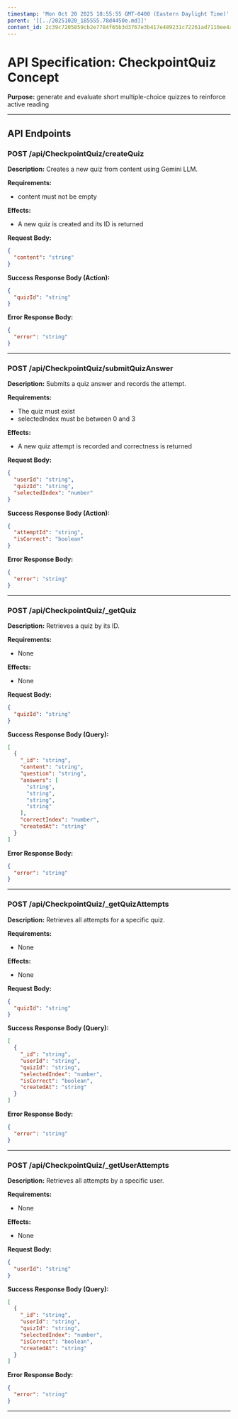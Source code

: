 ```yaml
---
timestamp: 'Mon Oct 20 2025 18:55:55 GMT-0400 (Eastern Daylight Time)'
parent: '[[../20251020_185555.78d4450e.md]]'
content_id: 2c39c7205859cb2e7784f65b3d3767e3b417e489231c72261ad7110ee4ae6547
---
```


# API Specification: CheckpointQuiz Concept

**Purpose:** generate and evaluate short multiple-choice quizzes to reinforce active reading

***

## API Endpoints

### POST /api/CheckpointQuiz/createQuiz

**Description:** Creates a new quiz from content using Gemini LLM.

**Requirements:**

* content must not be empty

**Effects:**

* A new quiz is created and its ID is returned

**Request Body:**

```json
{
  "content": "string"
}
```

**Success Response Body (Action):**

```json
{
  "quizId": "string"
}
```

**Error Response Body:**

```json
{
  "error": "string"
}
```

***

### POST /api/CheckpointQuiz/submitQuizAnswer

**Description:** Submits a quiz answer and records the attempt.

**Requirements:**

* The quiz must exist
* selectedIndex must be between 0 and 3

**Effects:**

* A new quiz attempt is recorded and correctness is returned

**Request Body:**

```json
{
  "userId": "string",
  "quizId": "string",
  "selectedIndex": "number"
}
```

**Success Response Body (Action):**

```json
{
  "attemptId": "string",
  "isCorrect": "boolean"
}
```

**Error Response Body:**

```json
{
  "error": "string"
}
```

***

### POST /api/CheckpointQuiz/\_getQuiz

**Description:** Retrieves a quiz by its ID.

**Requirements:**

* None

**Effects:**

* None

**Request Body:**

```json
{
  "quizId": "string"
}
```

**Success Response Body (Query):**

```json
[
  {
    "_id": "string",
    "content": "string",
    "question": "string",
    "answers": [
      "string",
      "string",
      "string",
      "string"
    ],
    "correctIndex": "number",
    "createdAt": "string"
  }
]
```

**Error Response Body:**

```json
{
  "error": "string"
}
```

***

### POST /api/CheckpointQuiz/\_getQuizAttempts

**Description:** Retrieves all attempts for a specific quiz.

**Requirements:**

* None

**Effects:**

* None

**Request Body:**

```json
{
  "quizId": "string"
}
```

**Success Response Body (Query):**

```json
[
  {
    "_id": "string",
    "userId": "string",
    "quizId": "string",
    "selectedIndex": "number",
    "isCorrect": "boolean",
    "createdAt": "string"
  }
]
```

**Error Response Body:**

```json
{
  "error": "string"
}
```

***

### POST /api/CheckpointQuiz/\_getUserAttempts

**Description:** Retrieves all attempts by a specific user.

**Requirements:**

* None

**Effects:**

* None

**Request Body:**

```json
{
  "userId": "string"
}
```

**Success Response Body (Query):**

```json
[
  {
    "_id": "string",
    "userId": "string",
    "quizId": "string",
    "selectedIndex": "number",
    "isCorrect": "boolean",
    "createdAt": "string"
  }
]
```

**Error Response Body:**

```json
{
  "error": "string"
}
```

***
